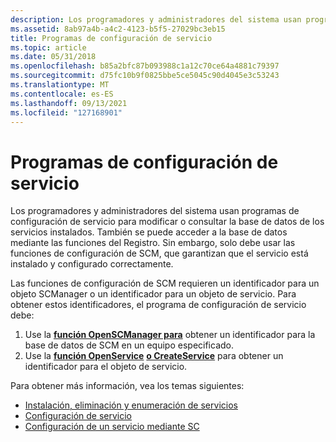 ```yaml
---
description: Los programadores y administradores del sistema usan programas de configuración de servicio para modificar o consultar la base de datos de los servicios instalados.
ms.assetid: 8ab97a4b-a4c2-4123-b5f5-27029bc3eb15
title: Programas de configuración de servicio
ms.topic: article
ms.date: 05/31/2018
ms.openlocfilehash: b85a2bfc87b093988c1a12c70ce64a4881c79397
ms.sourcegitcommit: d75fc10b9f0825bbe5ce5045c90d4045e3c53243
ms.translationtype: MT
ms.contentlocale: es-ES
ms.lasthandoff: 09/13/2021
ms.locfileid: "127168901"
---
```

# <a name="service-configuration-programs"></a>Programas de configuración de servicio

Los programadores y administradores del sistema usan programas de configuración de servicio para modificar o consultar la base de datos de los servicios instalados. También se puede acceder a la base de datos mediante las funciones del Registro. Sin embargo, solo debe usar las funciones de configuración de SCM, que garantizan que el servicio está instalado y configurado correctamente.

Las funciones de configuración de SCM requieren un identificador para un objeto SCManager o un identificador para un objeto de servicio. Para obtener estos identificadores, el programa de configuración de servicio debe:

1.  Use la [**función OpenSCManager para**](/windows/desktop/api/Winsvc/nf-winsvc-openscmanagera) obtener un identificador para la base de datos de SCM en un equipo especificado.
2.  Use la [**función OpenService**](/windows/desktop/api/Winsvc/nf-winsvc-openservicea) [**o CreateService**](/windows/desktop/api/Winsvc/nf-winsvc-createservicea) para obtener un identificador para el objeto de servicio.

Para obtener más información, vea los temas siguientes:

-   [Instalación, eliminación y enumeración de servicios](service-installation-removal-and-enumeration.md)
-   [Configuración de servicio](service-configuration.md)
-   [Configuración de un servicio mediante SC](configuring-a-service-using-sc.md)

 

 



